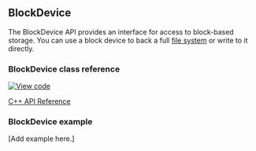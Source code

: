 ## BlockDevice

The BlockDevice API provides an interface for access to block-based storage. You can use a block device to back a full [file system](https://os.mbed.com/docs/v5.8/reference/contributing-storage.html#contributing-filesystem) or write to it directly.

### BlockDevice class reference

[![View code](https://www.mbed.com/embed/?type=library)](http://os-doc-builder.test.mbed.com/docs/v5.8/mbed-os-api-doxy/class_block_device.html)

[C++ API Reference](https://github.com/ARMmbed/mbed-os/blob/master/features/filesystem/bd/BlockDevice.h)

### BlockDevice example

[Add example here.]
